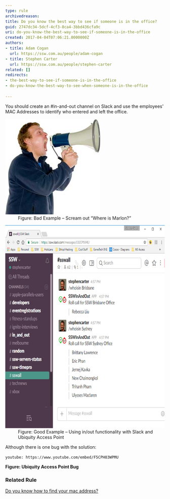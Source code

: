 ```yaml
---
type: rule
archivedreason: 
title: Do you know the best way to see if someone is in the office?
guid: 2747dc34-5dcf-4cf3-8ca4-3bbd436cfa9c
uri: do-you-know-the-best-way-to-see-if-someone-is-in-the-office
created: 2017-04-04T07:06:21.0000000Z
authors:
- title: Adam Cogan
  url: https://ssw.com.au/people/adam-cogan
- title: Stephen Carter
  url: https://ssw.com.au/people/stephen-carter
related: []
redirects:
- the-best-way-to-see-if-someone-is-in-the-office
- do-you-know-the-best-way-to-see-when-someone-is-in-the-office

---
```


You should create an #in-and-out channel on Slack and use the employees' MAC Addresses to identify who entered and left the office.

<!--endintro-->
<dl class="badImage"><dt><img src="shout.jpg" alt="shout"></dt><dd>Figure: Bad Example – Scream out “Where is Marlon?”<br></dd></dl><dl class="goodImage"><dt><img src="Slack-in-out.jpg" unselectable="on" alt="" style="width:750px;height:639px;"></dt><dd>Figure: Good Example – Using in/out functionality with Slack and Ubiquity Access Point<br></dd></dl>
Although there is one bug with the solution:


`youtube: https://www.youtube.com/embed/F5CPH03WPMU`
 

**Figure: Ubiquity Access Point Bug**

### Related Rule

[Do you know how to find your mac address?](/how-to-find-your-mac-address)
